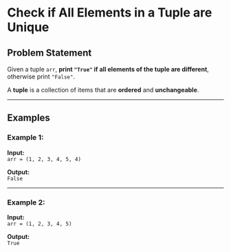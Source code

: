 # Check if All Elements in a Tuple are Unique

## Problem Statement

Given a tuple `arr`, **print `"True"` if all elements of the tuple are different**, otherwise print `"False"`.

A **tuple** is a collection of items that are **ordered** and **unchangeable**.

---

## Examples

### Example 1:

**Input:**  
`arr = (1, 2, 3, 4, 5, 4)`  

**Output:**  
`False`

---

### Example 2:

**Input:**  
`arr = (1, 2, 3, 4, 5)`  

**Output:**  
`True`
